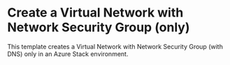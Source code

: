 # Create a Virtual Network with Network Security Group (only)

This template creates a Virtual Network with Network Security Group (with DNS) only in an Azure Stack environment.
